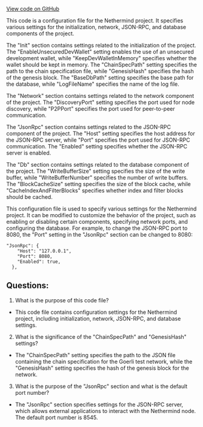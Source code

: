 [View code on GitHub](https://github.com/NethermindEth/nethermind/src/Nethermind/Nethermind.Overseer.Test/configs/goerliNode.cfg)

This code is a configuration file for the Nethermind project. It specifies various settings for the initialization, network, JSON-RPC, and database components of the project.

The "Init" section contains settings related to the initialization of the project. The "EnableUnsecuredDevWallet" setting enables the use of an unsecured development wallet, while "KeepDevWalletInMemory" specifies whether the wallet should be kept in memory. The "ChainSpecPath" setting specifies the path to the chain specification file, while "GenesisHash" specifies the hash of the genesis block. The "BaseDbPath" setting specifies the base path for the database, while "LogFileName" specifies the name of the log file.

The "Network" section contains settings related to the network component of the project. The "DiscoveryPort" setting specifies the port used for node discovery, while "P2PPort" specifies the port used for peer-to-peer communication.

The "JsonRpc" section contains settings related to the JSON-RPC component of the project. The "Host" setting specifies the host address for the JSON-RPC server, while "Port" specifies the port used for JSON-RPC communication. The "Enabled" setting specifies whether the JSON-RPC server is enabled.

The "Db" section contains settings related to the database component of the project. The "WriteBufferSize" setting specifies the size of the write buffer, while "WriteBufferNumber" specifies the number of write buffers. The "BlockCacheSize" setting specifies the size of the block cache, while "CacheIndexAndFilterBlocks" specifies whether index and filter blocks should be cached.

This configuration file is used to specify various settings for the Nethermind project. It can be modified to customize the behavior of the project, such as enabling or disabling certain components, specifying network ports, and configuring the database. For example, to change the JSON-RPC port to 8080, the "Port" setting in the "JsonRpc" section can be changed to 8080:

```
"JsonRpc": {
    "Host": "127.0.0.1",
    "Port": 8080,
    "Enabled": true,
  },
```
## Questions: 
 1. What is the purpose of this code file?
- This code file contains configuration settings for the Nethermind project, including initialization, network, JSON-RPC, and database settings.

2. What is the significance of the "ChainSpecPath" and "GenesisHash" settings?
- The "ChainSpecPath" setting specifies the path to the JSON file containing the chain specification for the Goerli test network, while the "GenesisHash" setting specifies the hash of the genesis block for the network.

3. What is the purpose of the "JsonRpc" section and what is the default port number?
- The "JsonRpc" section specifies settings for the JSON-RPC server, which allows external applications to interact with the Nethermind node. The default port number is 8545.